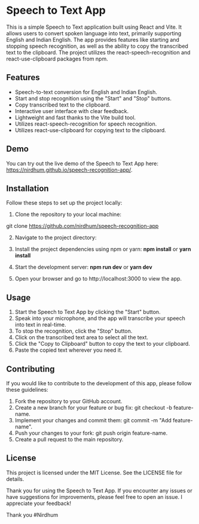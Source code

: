 # Speech to Text App

This is a simple Speech to Text application built using React and Vite. It allows users to convert spoken language into text, primarily supporting English and Indian English. The app provides features like starting and stopping speech recognition, as well as the ability to copy the transcribed text to the clipboard. The project utilizes the react-speech-recognition and react-use-clipboard packages from npm.

## Features
<ul>
<li>Speech-to-text conversion for English and Indian English.</li>
<li>Start and stop recognition using the "Start" and "Stop" buttons.</li>
<li>Copy transcribed text to the clipboard.</li>
<li>Interactive user interface with clear feedback.</li>
<li>Lightweight and fast thanks to the Vite build tool.</li>
<li>Utilizes react-speech-recognition for speech recognition.</li>
<li>Utilizes react-use-clipboard for copying text to the clipboard.</li>
</ul>

## Demo
You can try out the live demo of the Speech to Text App here: https://nirdhum.github.io/speech-recognition-app/.

## Installation
Follow these steps to set up the project locally:

1. Clone the repository to your local machine:

git clone https://github.com/nirdhum/speech-recognition-app

2. Navigate to the project directory:

3. Install the project dependencies using npm or yarn: <b>npm install</b> or <b>yarn install</b>

4. Start the development server: <b>npm run dev</b> or <b>yarn dev</b>

5. Open your browser and go to http://localhost:3000 to view the app.

## Usage
<ol>
<li>Start the Speech to Text App by clicking the "Start" button.</li>
<li>Speak into your microphone, and the app will transcribe your speech into text in real-time.</li>
<li>To stop the recognition, click the "Stop" button.</li>
<li>Click on the transcribed text area to select all the text.</li>
<li>Click the "Copy to Clipboard" button to copy the text to your clipboard.</li>
<li>Paste the copied text wherever you need it.</li>
</ol>

## Contributing
If you would like to contribute to the development of this app, please follow these guidelines:

1. Fork the repository to your GitHub account.
2. Create a new branch for your feature or bug fix: git checkout -b feature-name.
3. Implement your changes and commit them: git commit -m "Add feature-name".
4. Push your changes to your fork: git push origin feature-name.
5. Create a pull request to the main repository.

## License
This project is licensed under the MIT License. See the LICENSE file for details.

Thank you for using the Speech to Text App. 
If you encounter any issues or have suggestions for improvements, please feel free to open an issue. I appreciate your feedback!

Thank you
#Nirdhum